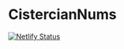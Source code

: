 # CistercianNums

[![Netlify Status](https://api.netlify.com/api/v1/badges/e9aeaeb1-d531-4fcb-a4c5-10eca6461445/deploy-status)](https://app.netlify.com/sites/cistercian-numerals/deploys)
